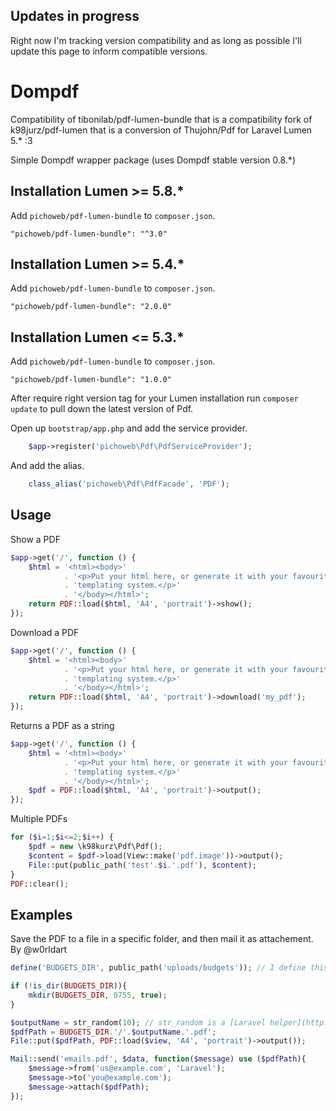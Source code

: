 ## Updates in progress

Right now I'm tracking version compatibility and as long as possible I'll update this page to inform compatible versions.

# Dompdf

Compatibility of tibonilab/pdf-lumen-bundle that is a compatibility fork of k98jurz/pdf-lumen that is a conversion of Thujohn/Pdf for Laravel Lumen 5.*  :3

Simple Dompdf wrapper package (uses Dompdf stable version 0.8.*)


## Installation Lumen >= 5.8.*

Add `pichoweb/pdf-lumen-bundle` to `composer.json`.

```
"pichoweb/pdf-lumen-bundle": "^3.0"
```

## Installation Lumen >= 5.4.*

Add `pichoweb/pdf-lumen-bundle` to `composer.json`.

```
"pichoweb/pdf-lumen-bundle": "2.0.0"
```

## Installation Lumen <= 5.3.*

Add `pichoweb/pdf-lumen-bundle` to `composer.json`.

```
"pichoweb/pdf-lumen-bundle": "1.0.0"
```

After require right version tag for your Lumen installation run `composer update` to pull down the latest version of Pdf.

Open up `bootstrap/app.php` and add the service provider.
```php
	$app->register('pichoweb\Pdf\PdfServiceProvider');
```

And add the alias.
```php
    class_alias('pichoweb\Pdf\PdfFacade', 'PDF');
```


## Usage

Show a PDF
```php
$app->get('/', function () {
	$html = '<html><body>'
			. '<p>Put your html here, or generate it with your favourite '
			. 'templating system.</p>'
			. '</body></html>';
	return PDF::load($html, 'A4', 'portrait')->show();
});
```

Download a PDF
```php
$app->get('/', function () {
	$html = '<html><body>'
			. '<p>Put your html here, or generate it with your favourite '
			. 'templating system.</p>'
			. '</body></html>';
	return PDF::load($html, 'A4', 'portrait')->download('my_pdf');
});
```

Returns a PDF as a string
```php
$app->get('/', function () {
	$html = '<html><body>'
			. '<p>Put your html here, or generate it with your favourite '
			. 'templating system.</p>'
			. '</body></html>';
	$pdf = PDF::load($html, 'A4', 'portrait')->output();
});
```

Multiple PDFs
```php
for ($i=1;$i<=2;$i++) {
	$pdf = new \k98kurz\Pdf\Pdf();
	$content = $pdf->load(View::make('pdf.image'))->output();
	File::put(public_path('test'.$i.'.pdf'), $content);
}
PDF::clear();
```


## Examples

Save the PDF to a file in a specific folder, and then mail it as attachement.
By @w0rldart

```php
define('BUDGETS_DIR', public_path('uploads/budgets')); // I define this in a constants.php file

if (!is_dir(BUDGETS_DIR)){
	mkdir(BUDGETS_DIR, 0755, true);
}

$outputName = str_random(10); // str_random is a [Laravel helper](http://laravel.com/docs/helpers#strings)
$pdfPath = BUDGETS_DIR.'/'.$outputName.'.pdf';
File::put($pdfPath, PDF::load($view, 'A4', 'portrait')->output());

Mail::send('emails.pdf', $data, function($message) use ($pdfPath){
	$message->from('us@example.com', 'Laravel');
	$message->to('you@example.com');
	$message->attach($pdfPath);
});
```
